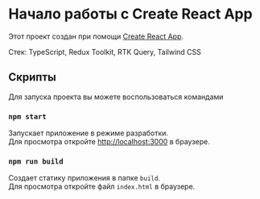 # Начало работы с Create React App

Этот проект создан при помощи [Create React App](https://github.com/facebook/create-react-app).

Стек: TypeScript, Redux Toolkit, RTK Query, Tailwind CSS

## Скрипты

Для запуска проекта вы можете воспользоваться командами

### `npm start`

Запускает приложение в режиме разработки.\
Для просмотра откройте [http://localhost:3000](http://localhost:3000) в браузере.

### `npm run build`

Создает статику приложения в папке `build`.\
Для просмотра откройте файл `index.html` в браузере.

